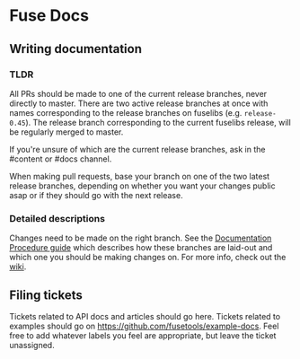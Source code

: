 # Fuse Docs

## Writing documentation

### TLDR

All PRs should be made to one of the current release branches, never directly to master. There are two active release branches at once with names corresponding to the release branches on fuselibs (e.g. `release-0.45`).
The release branch corresponding to the current fuselibs release, will be regularly merged to master.

If you're unsure of which are the current release branches, ask in the #content or #docs channel.

When making pull requests, base your branch on one of the two latest release branches, depending on whether you want your changes public asap or if they should go with the next release.

### Detailed descriptions

Changes need to be made on the right branch. See the [Documentation Procedure guide](https://github.com/fusetools/fuse-docs/wiki/Documentation-Procedure) which describes how these branches are laid-out and which one you should be making changes on. For more info, check out the [wiki](https://github.com/fusetools/fuse-docs/wiki).

## Filing tickets

Tickets related to API docs and articles should go here. Tickets related to examples should go on https://github.com/fusetools/example-docs. Feel free to add whatever labels you feel are appropriate, but leave the ticket unassigned.
